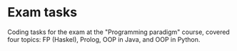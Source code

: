 # Exam tasks

Coding tasks for the exam at the "Programming paradigm" course, covered four topics: FP (Haskel), Prolog, OOP in Java, and OOP in Python.
